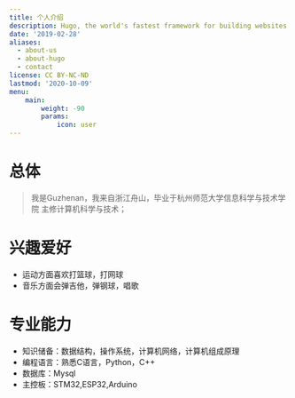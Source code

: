 ```yaml
---
title: 个人介绍
description: Hugo, the world's fastest framework for building websites
date: '2019-02-28'
aliases:
  - about-us
  - about-hugo
  - contact
license: CC BY-NC-ND
lastmod: '2020-10-09'
menu:
    main: 
        weight: -90
        params:
            icon: user
---
```


# 总体
> 我是Guzhenan，我来自浙江舟山，毕业于杭州师范大学信息科学与技术学院 主修计算机科学与技术；
# 兴趣爱好
* 运动方面喜欢打篮球，打网球
* 音乐方面会弹吉他，弹钢球，唱歌
# 专业能力
* 知识储备：数据结构，操作系统，计算机网络，计算机组成原理
* 编程语言：熟悉C语言，Python，C++
* 数据库：Mysql
* 主控板：STM32,ESP32,Arduino

